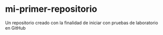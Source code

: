 # mi-primer-repositorio
Un repositorio creado con la finalidad de iniciar con pruebas de laboratorio en GitHub
